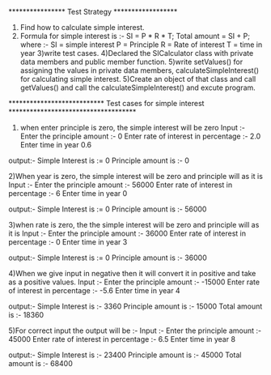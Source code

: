 **************** Test Strategy ******************
1) Find how to calculate simple interest.
2) Formula for simple interest is :-
     SI = P * R * T;
     Total amount = SI + P;
     where :-
     SI = simple interest
     P = Principle
     R = Rate of interest
     T = time in year
3)write test cases.
4)Declared the SICalculator class  with private data members and public member function.
5)write setValues() for assigning the values in private data members, calculateSimpleInterest() for calculating simple interest.
5)Create an object of that class and call getValues() and call the calculateSimpleInterest() and excute program.


***************************       Test cases for simple interest         ************************************

1) when enter principle is zero, the simple interest will be zero 
Input :-
Enter the principle amount :- 0
Enter rate of interest in percentage :- 2.0
Enter time in year 0.6

output:-
Simple Interest is := 0
Principle amount is :- 0


2)When year is zero, the simple interest will be zero and principle will as it is
Input :-
Enter the principle amount :- 56000
Enter rate of interest in percentage :- 6
Enter time in year 0

output:-
Simple Interest is := 0
Principle amount is :- 56000

3)when rate is zero, the the simple interest will be zero and principle will as it is
Input :-
Enter the principle amount :- 36000
Enter rate of interest in percentage :- 0
Enter time in year 3

output:-
Simple Interest is := 0
Principle amount is :- 36000

4)When we give input in negative then it will convert it in positive and take as a positive values.
Input :-
Enter the principle amount :- -15000
Enter rate of interest in percentage :- -5.6
Enter time in year 4

output:-
Simple Interest is :- 3360
Principle amount is :- 15000
Total amount is :- 18360

5)For correct input the output will be :- 
Input :-
Enter the principle amount :- 45000
Enter rate of interest in percentage :- 6.5
Enter time in year 8

output:-
Simple Interest is :- 23400
Principle amount is :- 45000
Total amount is :- 68400